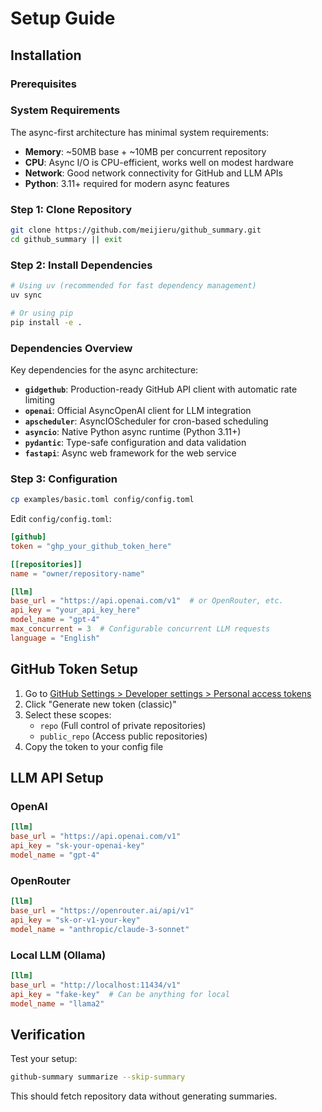 # Setup Guide

## Installation

### Prerequisites

### System Requirements

The async-first architecture has minimal system requirements:

- **Memory**: ~50MB base + ~10MB per concurrent repository
- **CPU**: Async I/O is CPU-efficient, works well on modest hardware
- **Network**: Good network connectivity for GitHub and LLM APIs
- **Python**: 3.11+ required for modern async features

### Step 1: Clone Repository

```bash
git clone https://github.com/meijieru/github_summary.git
cd github_summary || exit
```

### Step 2: Install Dependencies

```bash
# Using uv (recommended for fast dependency management)
uv sync

# Or using pip
pip install -e .
```

### Dependencies Overview

Key dependencies for the async architecture:

- **`gidgethub`**: Production-ready GitHub API client with automatic rate limiting
- **`openai`**: Official AsyncOpenAI client for LLM integration
- **`apscheduler`**: AsyncIOScheduler for cron-based scheduling
- **`asyncio`**: Native Python async runtime (Python 3.11+)
- **`pydantic`**: Type-safe configuration and data validation
- **`fastapi`**: Async web framework for the web service

### Step 3: Configuration

```bash
cp examples/basic.toml config/config.toml
```

Edit `config/config.toml`:

```toml
[github]
token = "ghp_your_github_token_here"

[[repositories]]
name = "owner/repository-name"

[llm]
base_url = "https://api.openai.com/v1"  # or OpenRouter, etc.
api_key = "your_api_key_here"
model_name = "gpt-4"
max_concurrent = 3  # Configurable concurrent LLM requests
language = "English"
```

## GitHub Token Setup

1. Go to [GitHub Settings > Developer settings > Personal access tokens](https://github.com/settings/tokens)
2. Click "Generate new token (classic)"
3. Select these scopes:
   - `repo` (Full control of private repositories)
   - `public_repo` (Access public repositories)
4. Copy the token to your config file

## LLM API Setup

### OpenAI

```toml
[llm]
base_url = "https://api.openai.com/v1"
api_key = "sk-your-openai-key"
model_name = "gpt-4"
```

### OpenRouter

```toml
[llm]
base_url = "https://openrouter.ai/api/v1"
api_key = "sk-or-v1-your-key"
model_name = "anthropic/claude-3-sonnet"
```

### Local LLM (Ollama)

```toml
[llm]
base_url = "http://localhost:11434/v1"
api_key = "fake-key"  # Can be anything for local
model_name = "llama2"
```

## Verification

Test your setup:

```bash
github-summary summarize --skip-summary
```

This should fetch repository data without generating summaries.
